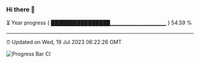 ### Hi there 👋

⏳ Year progress { ████████████████▁▁▁▁▁▁▁▁▁▁▁▁▁▁ } 54.59 %

---

⏰ Updated on Wed, 19 Jul 2023 06:22:26 GMT

![Progress Bar CI](https://github.com/ZhaoGui/ZhaoGui/workflows/Progress%20Bar%20CI/badge.svg)
